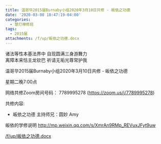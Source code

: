 ```yaml
---
title: 温哥华2015届Burnaby小组2020年3月10日共修 - 皈依之功德
date: '2020-03-08 18:47:19-04:00'
categories:
  - 慧灯禅修班
tags:
  - 2015届
attachments: /f/up/皈依之功德.docx
---
```

诸法等性本基法界中 自现圆满三身游舞力   
离障本来怙主龙钦巴 祈请无垢光尊常护我

温哥华2015届Burnaby小组2020年3月10日共修 - 皈依之功德

星期二晚7:00点 

网络共修Zoom房间号码： 7789995278 (<https://zoom.us/j/7789995278>)

共修内容: 

- 皈依之功德
主持师兄：圆妙 Amy

皈依的学修说明 <http://mp.weixin.qq.com/s/XmrAn9RMp_REVuxJFyt9uw>

[/f/up/皈依之功德.docx](https://s3.ca-central-1.wasabisys.com/hddata/f.huidengchanxiu.net/hdv/f/up/皈依之功德.docx)